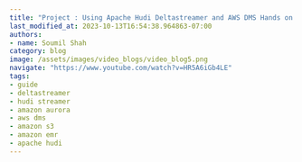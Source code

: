 ```yaml
---
title: "Project : Using Apache Hudi Deltastreamer and AWS DMS Hands on Lab# Part 2"
last_modified_at: 2023-10-13T16:54:38.964863-07:00
authors:
- name: Soumil Shah
category: blog
image: /assets/images/video_blogs/video_blog5.png
navigate: "https://www.youtube.com/watch?v=HR5A6iGb4LE"
tags:
- guide
- deltastreamer
- hudi streamer
- amazon aurora
- aws dms
- amazon s3
- amazon emr
- apache hudi
---
```

